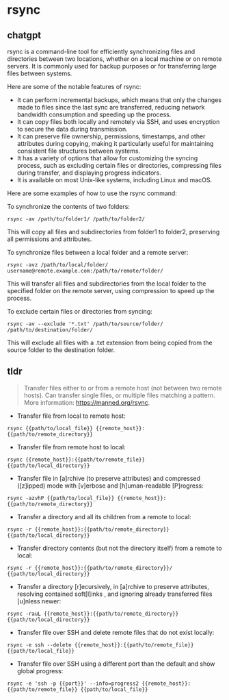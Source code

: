 # rsync 
## chatgpt 
rsync is a command-line tool for efficiently synchronizing files and directories between two locations, whether on a local machine or on remote servers. It is commonly used for backup purposes or for transferring large files between systems.

Here are some of the notable features of rsync:

- It can perform incremental backups, which means that only the changes made to files since the last sync are transferred, reducing network bandwidth consumption and speeding up the process.
- It can copy files both locally and remotely via SSH, and uses encryption to secure the data during transmission.
- It can preserve file ownership, permissions, timestamps, and other attributes during copying, making it particularly useful for maintaining consistent file structures between systems.
- It has a variety of options that allow for customizing the syncing process, such as excluding certain files or directories, compressing files during transfer, and displaying progress indicators.
- It is available on most Unix-like systems, including Linux and macOS.

Here are some examples of how to use the rsync command:

To synchronize the contents of two folders:

```
rsync -av /path/to/folder1/ /path/to/folder2/
```

This will copy all files and subdirectories from folder1 to folder2, preserving all permissions and attributes.

To synchronize files between a local folder and a remote server:

```
rsync -avz /path/to/local/folder/ username@remote.example.com:/path/to/remote/folder/
```

This will transfer all files and subdirectories from the local folder to the specified folder on the remote server, using compression to speed up the process.

To exclude certain files or directories from syncing:

```
rsync -av --exclude '*.txt' /path/to/source/folder/ /path/to/destination/folder/
```

This will exclude all files with a .txt extension from being copied from the source folder to the destination folder. 

## tldr 
 
> Transfer files either to or from a remote host (not between two remote hosts).
> Can transfer single files, or multiple files matching a pattern.
> More information: <https://manned.org/rsync>.

- Transfer file from local to remote host:

`rsync {{path/to/local_file}} {{remote_host}}:{{path/to/remote_directory}}`

- Transfer file from remote host to local:

`rsync {{remote_host}}:{{path/to/remote_file}} {{path/to/local_directory}}`

- Transfer file in [a]rchive (to preserve attributes) and compressed ([z]ipped) mode with [v]erbose and [h]uman-readable [P]rogress:

`rsync -azvhP {{path/to/local_file}} {{remote_host}}:{{path/to/remote_directory}}`

- Transfer a directory and all its children from a remote to local:

`rsync -r {{remote_host}}:{{path/to/remote_directory}} {{path/to/local_directory}}`

- Transfer directory contents (but not the directory itself) from a remote to local:

`rsync -r {{remote_host}}:{{path/to/remote_directory}}/ {{path/to/local_directory}}`

- Transfer a directory [r]ecursively, in [a]rchive to preserve attributes, resolving contained soft[l]inks , and ignoring already transferred files [u]nless newer:

`rsync -rauL {{remote_host}}:{{path/to/remote_directory}} {{path/to/local_directory}}`

- Transfer file over SSH and delete remote files that do not exist locally:

`rsync -e ssh --delete {{remote_host}}:{{path/to/remote_file}} {{path/to/local_file}}`

- Transfer file over SSH using a different port than the default and show global progress:

`rsync -e 'ssh -p {{port}}' --info=progress2 {{remote_host}}:{{path/to/remote_file}} {{path/to/local_file}}`
